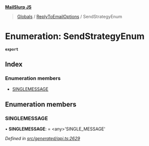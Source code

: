 **[MailSlurp JS](../README.md)**

> [Globals](../README.md) / [ReplyToEmailOptions](../modules/replytoemailoptions.md) / SendStrategyEnum

# Enumeration: SendStrategyEnum

**`export`** 

## Index

### Enumeration members

* [SINGLEMESSAGE](replytoemailoptions.sendstrategyenum.md#singlemessage)

## Enumeration members

### SINGLEMESSAGE

•  **SINGLEMESSAGE**:  = \<any>'SINGLE\_MESSAGE'

*Defined in [src/generated/api.ts:2629](https://github.com/mailslurp/mailslurp-client/blob/cdc62f8/src/generated/api.ts#L2629)*
